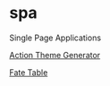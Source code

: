 # spa
Single Page Applications

[Action Theme Generator](ActionTheme.html)

[Fate Table](MythicFate.html)
